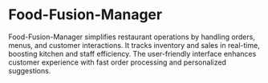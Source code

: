 # Food-Fusion-Manager
Food-Fusion-Manager simplifies restaurant operations by handling orders, menus, and customer interactions.
It tracks inventory and sales in real-time, boosting kitchen and staff efficiency.
The user-friendly interface enhances customer experience with fast order processing and personalized suggestions.
